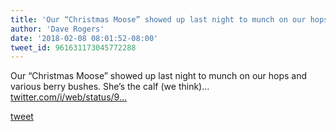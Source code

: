 ```yaml
---
title: 'Our “Christmas Moose” showed up last night to munch on our hops and various...'
author: 'Dave Rogers'
date: '2018-02-08 08:01:52-08:00'
tweet_id: 961631173045772288
---
```

Our “Christmas Moose” showed up last night to munch on our hops and various berry bushes. She’s the calf (we think)… [twitter.com/i/web/status/9…](https://twitter.com/i/web/status/961631173045772288)

[tweet](https://twitter.com/yukondude/status/961631173045772288)